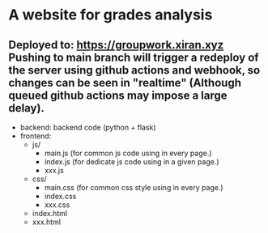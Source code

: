 # A website for grades analysis

Deployed to: https://groupwork.xiran.xyz
Pushing to main branch will trigger a redeploy of the server using github actions and webhook, so changes can be seen in "realtime" (Although **queued** github actions may impose a large delay).
---
- backend: backend code (python + flask)
- frontend: 
  - js/
    - main.js (for common js code using in every page.)
    - index.js (for dedicate js code using in a given page.)
    - xxx.js
  - css/
    - main.css (for common css style using in every page.)
    - index.css
    - xxx.css
  - index.html
  - xxx.html